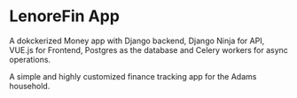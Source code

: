 # LenoreFin App

A dokckerized Money app with Django backend, Django Ninja for API, VUE.js for Frontend, Postgres as the database and Celery workers for async operations.

A simple and highly customized finance tracking app for the Adams household.
